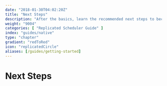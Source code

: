 ```yaml
---
date: "2018-01-30T04:02:20Z"
title: "Next Steps"
description: "After the basics, learn the recommended next steps to become an expert in the Replicated Native Scheduler"
weight: "9004"
categories: [ "Replicated Scheduler Guide" ]
index: "guides/native"
type: "chapter"
gradient: "redToRed"
icon: "replicatedCircle"
aliases: [/guides/getting-started]
---
```


# Next Steps
